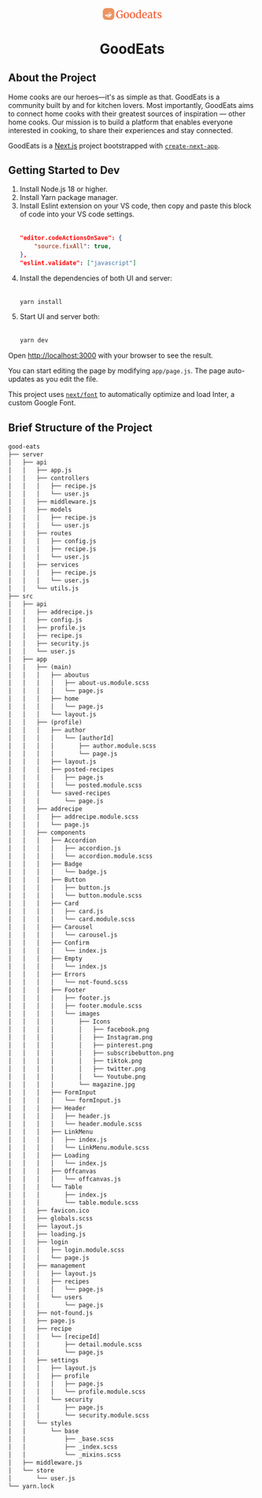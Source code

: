<div align="center">
    <img width="120px" alt="logo" src="/public/images/logo.png" />
    <h1>GoodEats</h1>
</div>

## About the Project

Home cooks are our heroes—it's as simple as that. GoodEats is a community built by and for kitchen lovers. Most importantly, GoodEats aims to connect home cooks with their greatest sources of inspiration — other home cooks. Our mission is to build a platform that enables everyone interested in cooking, to share their experiences and stay connected.

GoodEats is a [Next.js](https://nextjs.org/) project bootstrapped with [`create-next-app`](https://github.com/vercel/next.js/tree/canary/packages/create-next-app).

## Getting Started to Dev

1. Install Node.js 18 or higher.
2. Install Yarn package manager.
3. Install Eslint extension on your VS code, then copy and paste this block of code into your VS code settings.
    ```JSON
    
    "editor.codeActionsOnSave": {
        "source.fixAll": true,
    },
    "eslint.validate": ["javascript"]

    ```
4. Install the dependencies of both UI and server:
    ```bash
    
    yarn install

    ```
5. Start UI and server both:
    ```bash

    yarn dev

    ```

Open [http://localhost:3000](http://localhost:3000) with your browser to see the result.

You can start editing the page by modifying `app/page.js`. The page auto-updates as you edit the file.

This project uses [`next/font`](https://nextjs.org/docs/basic-features/font-optimization) to automatically optimize and load Inter, a custom Google Font.

## Brief Structure of the Project
```
good-eats
├── server
│   ├── api
│   │   ├── app.js
│   │   ├── controllers
│   │   │   ├── recipe.js
│   │   │   └── user.js
│   │   ├── middleware.js
│   │   ├── models
│   │   │   ├── recipe.js
│   │   │   └── user.js
│   │   ├── routes
│   │   │   ├── config.js
│   │   │   ├── recipe.js
│   │   │   └── user.js
│   │   ├── services
│   │   │   ├── recipe.js
│   │   │   └── user.js
│   │   └── utils.js
├── src
│   ├── api
│   │   ├── addrecipe.js
│   │   ├── config.js
│   │   ├── profile.js
│   │   ├── recipe.js
│   │   ├── security.js
│   │   └── user.js
│   ├── app
│   │   ├── (main)
│   │   │   ├── aboutus
│   │   │   │   ├── about-us.module.scss
│   │   │   │   └── page.js
│   │   │   ├── home
│   │   │   │   └── page.js
│   │   │   └── layout.js
│   │   ├── (profile)
│   │   │   ├── author
│   │   │   │   └── [authorId]
│   │   │   │       ├── author.module.scss
│   │   │   │       └── page.js
│   │   │   ├── layout.js
│   │   │   ├── posted-recipes
│   │   │   │   ├── page.js
│   │   │   │   └── posted.module.scss
│   │   │   └── saved-recipes
│   │   │       └── page.js
│   │   ├── addrecipe
│   │   │   ├── addrecipe.module.scss
│   │   │   └── page.js
│   │   ├── components
│   │   │   ├── Accordion
│   │   │   │   ├── accordion.js
│   │   │   │   └── accordion.module.scss
│   │   │   ├── Badge
│   │   │   │   └── badge.js
│   │   │   ├── Button
│   │   │   │   ├── button.js
│   │   │   │   └── button.module.scss
│   │   │   ├── Card
│   │   │   │   ├── card.js
│   │   │   │   └── card.module.scss
│   │   │   ├── Carousel
│   │   │   │   └── carousel.js
│   │   │   ├── Confirm
│   │   │   │   └── index.js
│   │   │   ├── Empty
│   │   │   │   └── index.js
│   │   │   ├── Errors
│   │   │   │   └── not-found.scss
│   │   │   ├── Footer
│   │   │   │   ├── footer.js
│   │   │   │   ├── footer.module.scss
│   │   │   │   └── images
│   │   │   │       ├── Icons
│   │   │   │       │   ├── facebook.png
│   │   │   │       │   ├── Instagram.png
│   │   │   │       │   ├── pinterest.png
│   │   │   │       │   ├── subscribebutton.png
│   │   │   │       │   ├── tiktok.png
│   │   │   │       │   ├── twitter.png
│   │   │   │       │   └── Youtube.png
│   │   │   │       └── magazine.jpg
│   │   │   ├── FormInput
│   │   │   │   └── formInput.js
│   │   │   ├── Header
│   │   │   │   ├── header.js
│   │   │   │   └── header.module.scss
│   │   │   ├── LinkMenu
│   │   │   │   ├── index.js
│   │   │   │   └── LinkMenu.module.scss
│   │   │   ├── Loading
│   │   │   │   └── index.js
│   │   │   ├── Offcanvas
│   │   │   │   └── offcanvas.js
│   │   │   └── Table
│   │   │       ├── index.js
│   │   │       └── table.module.scss
│   │   ├── favicon.ico
│   │   ├── globals.scss
│   │   ├── layout.js
│   │   ├── loading.js
│   │   ├── login
│   │   │   ├── login.module.scss
│   │   │   └── page.js
│   │   ├── management
│   │   │   ├── layout.js
│   │   │   ├── recipes
│   │   │   │   └── page.js
│   │   │   └── users
│   │   │       └── page.js
│   │   ├── not-found.js
│   │   ├── page.js
│   │   ├── recipe
│   │   │   └── [recipeId]
│   │   │       ├── detail.module.scss
│   │   │       └── page.js
│   │   ├── settings
│   │   │   ├── layout.js
│   │   │   ├── profile
│   │   │   │   ├── page.js
│   │   │   │   └── profile.module.scss
│   │   │   └── security
│   │   │       ├── page.js
│   │   │       └── security.module.scss
│   │   └── styles
│   │       └── base
│   │           ├── _base.scss
│   │           ├── _index.scss
│   │           └── _mixins.scss
│   ├── middleware.js
│   └── store
│       └── user.js
└── yarn.lock
```